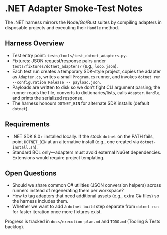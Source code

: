 # .NET Adapter Smoke-Test Notes

The .NET harness mirrors the Node/Go/Rust suites by compiling adapters in disposable projects and executing their `Handle` method.

## Harness Overview
- Test entry point: `tests/tools/test_dotnet_adapters.py`.
- Fixtures: JSON request/response pairs under `tests/fixtures/dotnet_adapters/` (e.g., `loop.json`).
- Each test run creates a temporary SDK-style project, copies the adapter as `Adapter.cs`, writes a small `Program.cs` runner, and invokes `dotnet run --configuration Release -- payload.json`.
- Payloads are written to disk so we don’t fight CLI argument parsing; the runner reads the file, converts to dictionaries/lists, calls `Adapter.Handle`, and prints the serialized response.
- The harness honours `DOTNET_BIN` for alternate SDK installs (default `dotnet`).

## Requirements
- .NET SDK 8.0+ installed locally. If the stock `dotnet` on the PATH fails, point `DOTNET_BIN` at an alternative install (e.g., one created via `dotnet-install.sh`).
- Standard BCL only—adapters must avoid external NuGet dependencies. Extensions would require project templating.

## Open Questions
- Should we share common C# utilities (JSON conversion helpers) across runners instead of regenerating them per workspace?
- How to tag adapters that need additional assets (e.g., extra C# files) so the harness includes them.
- Whether we want to add a `dotnet build` step separate from `dotnet run` for faster iteration once more fixtures exist.

Progress is tracked in `docs/execution-plan.md` and `TODO.md` (Tooling & Tests backlog).
